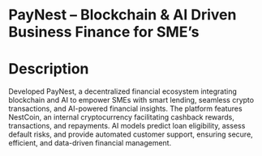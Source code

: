 # PayNest – Blockchain & AI Driven Business Finance for SME’s 
# Description
Developed PayNest, a decentralized financial ecosystem integrating blockchain and AI to empower 
SMEs with smart lending, seamless crypto transactions, and AI-powered financial insights. The platform features 
NestCoin, an internal cryptocurrency facilitating cashback rewards, transactions, and repayments. AI models 
predict loan eligibility, assess default risks, and provide automated customer support, ensuring secure, efficient, 
and data-driven financial management. 
